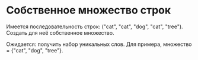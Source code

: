 # Собственное множество строк
Имеется последовательность строк: ("cat", "cat", "dog", "cat", "tree").
Создать для неё собственное множество.

Ожидается: получить набор уникальных слов. Для примера, множество = {"cat", "dog", "tree"}.